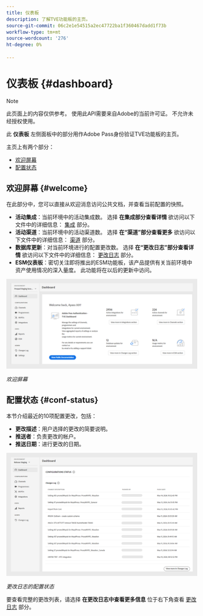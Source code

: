 ```yaml
---
title: 仪表板
description: 了解TVE功能板的主页。
source-git-commit: 06c2e1e54515a2ec47722ba1f360467dadd1f73b
workflow-type: tm+mt
source-wordcount: '276'
ht-degree: 0%

---
```



# 仪表板 {#dashboard}

>[!NOTE]
>
>此页面上的内容仅供参考。 使用此API需要来自Adobe的当前许可证。 不允许未经授权使用。

此 **仪表板** 左侧面板中的部分用作Adobe Pass身份验证TVE功能板的主页。

主页上有两个部分：

* [欢迎屏幕](#welcome-screen)
* [配置状态](#configuration-status)

## 欢迎屏幕 {#welcome}

在此部分中，您可以直接从欢迎消息访问公共文档，并查看当前配置的快照。

* **活动集成**：当前环境中的活动集成数。 选择 **在集成部分查看详情** 欲访问以下文件中的详细信息： [集成](tve-dashboard-integrations.md) 部分。
* **活动渠道**：当前环境中的活动渠道数。 选择 **在“渠道”部分查看更多** 欲访问以下文件中的详细信息： [渠道](tve-dashboard-channels.md) 部分。
* **数据库更新**：对当前环境进行的配置更改数。 选择 **在“更改日志”部分查看详情** 欲访问以下文件中的详细信息： [更改日志](tve-dashboard-changes-log.md) 部分。
* **ESM仪表板**：密切关注即将推出的ESM功能板，该产品提供有关当前环境中资产使用情况的深入量度。 此功能将在以后的更新中访问。

![欢迎屏幕](assets/welcome-screen.png)

*欢迎屏幕*

## 配置状态 {#conf-status}

本节介绍最近的10项配置更改，包括：

* **更改描述**：用户选择的更改的简要说明。
* **推送者**：负责更改的帐户。
* **推送日期**：进行更改的日期。

![更改日志的配置状态](assets/configuration-status.png)

*更改日志的配置状态*

要查看完整的更改列表，请选择 **在更改日志中查看更多信息** 位于右下角查看 [更改日志](tve-dashboard-changes-log.md) 部分。
